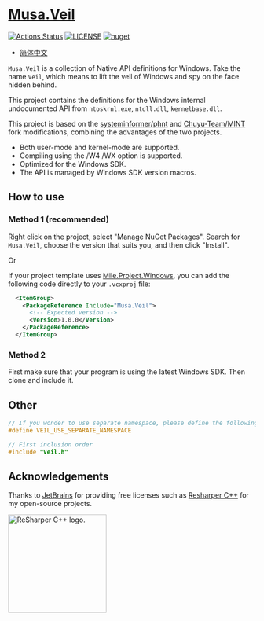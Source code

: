 # [Musa.Veil](https://github.com/MiroKaku/Veil)

[![Actions Status](https://github.com/MiroKaku/Veil/workflows/Build/badge.svg)](https://github.com/MiroKaku/Veil/actions)
[![LICENSE](https://img.shields.io/badge/license-MIT-blue.svg)](https://github.com/MiroKaku/Veil/blob/main/LICENSE)
[![nuget](https://img.shields.io/nuget/v/Musa.Veil)](https://www.nuget.org/packages/Musa.Veil/)

* [简体中文](https://github.com/MiroKaku/Veil/blob/main/README.zh-CN.md)

`Musa.Veil` is a collection of Native API definitions for Windows. Take the name `Veil`, which means to lift the veil of Windows and spy on the face hidden behind.

This project contains the definitions for the Windows internal undocumented API from `ntoskrnl.exe`, `ntdll.dll`, `kernelbase.dll`.

This project is based on the [systeminformer/phnt](https://github.com/winsiderss/systeminformer/tree/master/phnt) and [Chuyu-Team/MINT](https://github.com/Chuyu-Team/MINT) fork modifications, combining the advantages of the two projects.

* Both user-mode and kernel-mode are supported.
* Compiling using the /W4 /WX option is supported.
* Optimized for the Windows SDK.
* The API is managed by Windows SDK version macros.

## How to use

### Method 1 (recommended)

Right click on the project, select "Manage NuGet Packages".
Search for `Musa.Veil`, choose the version that suits you, and then click "Install".

Or

If your project template uses [Mile.Project.Windows](https://github.com/ProjectMile/Mile.Project.Windows), you can add the following code directly to your `.vcxproj` file:

```XML
  <ItemGroup>
    <PackageReference Include="Musa.Veil">
      <!-- Expected version -->
      <Version>1.0.0</Version>
    </PackageReference>
  </ItemGroup>
```

### Method 2

First make sure that your program is using the latest Windows SDK.
Then clone and include it.

## Other

```C
// If you wonder to use separate namespace, please define the following macro.
#define VEIL_USE_SEPARATE_NAMESPACE

// First inclusion order
#include "Veil.h"
```

## Acknowledgements

Thanks to [JetBrains](https://www.jetbrains.com/?from=meesong) for providing free licenses such as [Resharper C++](https://www.jetbrains.com/resharper-cpp/?from=meesong) for my open-source projects.

[<img src="https://resources.jetbrains.com/storage/products/company/brand/logos/ReSharperCPP_icon.png" alt="ReSharper C++ logo." width=200>](https://www.jetbrains.com/?from=meesong)

